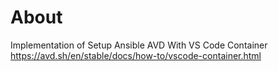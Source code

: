 # About
Implementation of Setup Ansible AVD With VS Code Container
<https://avd.sh/en/stable/docs/how-to/vscode-container.html>
